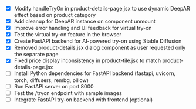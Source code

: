 - [x] Modify handleTryOn in product-details-page.jsx to use dynamic DeepAR effect based on product category
- [x] Add cleanup for DeepAR instance on component unmount
- [x] Improve error handling and UI feedback for virtual try-on
- [x] Test the virtual try-on feature in the browser
- [x] Create FastAPI backend for AI-powered try-on using Stable Diffusion
- [x] Removed product-details.jsx dialog component as user requested only the separate page
- [x] Fixed price display inconsistency in product-tile.jsx to match product-details-page.jsx
- [ ] Install Python dependencies for FastAPI backend (fastapi, uvicorn, torch, diffusers, rembg, pillow)
- [ ] Run FastAPI server on port 8000
- [ ] Test the /tryon endpoint with sample images
- [ ] Integrate FastAPI try-on backend with frontend (optional)
